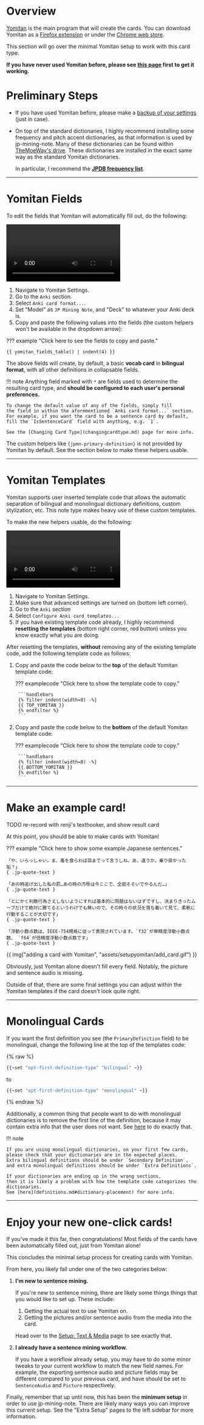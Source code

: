 # Overview

[Yomitan](https://github.com/themoeway/yomitan)
is the main program that will create the cards. You can download Yomitan as a
[Firefox extension](https://addons.mozilla.org/en-US/firefox/addon/yomitan/)
or under the
[Chrome web store](https://chromewebstore.google.com/detail/yomitan/likgccmbimhjbgkjambclfkhldnlhbnn).

This section will go over the minimal Yomitan setup to work with this card type.

**If you have never used Yomitan before, please see
[this page](https://learnjapanese.moe/yomichan/) first to get it working.**


# Preliminary Steps
*   If you have used Yomitan before, please make a
    [backup of your settings](faq.md#how-do-i-backup-yomitan-settings)
    (just in case).

*   On top of the standard dictionaries, I highly recommend installing some frequency and
    pitch accent dictionaries, as that information is used by jp-mining-note.
    Many of these dictionaries can be found within
    [TheMoeWay's drive](https://learnjapanese.link/dictionaries).
    These dictionaries are installed in the exact same way as the standard Yomitan dictionaries.

    In particular, I recommend the [**JPDB frequency list**](https://github.com/MarvNC/jpdb-freq-list).

---


# Yomitan Fields
To edit the fields that Yomitan will automatically fill out, do the following:

![type:video](assets/setupyomitan/yomitan_anki_format.mp4)

1. Navigate to Yomitan Settings.
1. Go to the `Anki` section.
1. Select `Anki card format...`.
1. Set "Model" as `JP Mining Note`, and "Deck" to whatever your Anki deck is.
1. Copy and paste the following values into the fields
   (the custom helpers won't be available in the dropdown arrow):


??? example "Click here to see the fields to copy and paste."

    {{ yomitan_fields_table() | indent(4) }}


The above fields will create, by default,
a basic **vocab card** in **bilingual format**,
with all other definitions in collapsable fields.

!!! note
    Anything field marked with `*` are fields used to determine the resulting card type,
    and **should be configured to each user's personal preferences.**

    To change the default value of any of the fields, simply fill
    the field in within the aforementioned `Anki card format...` section.
    For example, if you want the card to be a sentence card by default,
    fill the `IsSentenceCard` field with anything, e.g. `1`.

    See the [Changing Card Type](changingcardtype.md) page for more info.


The custom helpers like `{jpmn-primary-definition}` is not provided by Yomitan by default.
See the section below to make these helpers usable.

---



# Yomitan Templates
Yomitan supports user inserted template code that allows the automatic
separation of bilingual and monolingual dictionary definitions, custom stylization, etc.
This note type makes heavy use of these custom templates.

To make the new helpers usable, do the following:

![type:video](assets/setupyomitan/import_yomitan_templates.mp4)

1. Navigate to Yomitan Settings.
1. Make sure that advanced settings are turned on (bottom left corner).
1. Go to the `Anki` section
1. Select `Configure Anki card templates...`
1. If you have existing template code already, I highly recommend
   **resetting the templates** (bottom right corner, red button)
   unless you know exactly what you are doing.

After resetting the templates,
**without** removing any of the existing template code,
add the following template code as follows:

1. Copy and paste the code below to the **top** of the default Yomitan template code:

    ??? examplecode "Click here to show the template code to copy."

        ```handlebars
        {% filter indent(width=8) -%}
        {{ TOP_YOMITAN }}
        {% endfilter %}
        ```

2. Copy and paste the code below to the **bottom** of the default Yomitan template code:

    ??? examplecode "Click here to show the template code to copy."

        ```handlebars
        {% filter indent(width=8) -%}
        {{ BOTTOM_YOMITAN }}
        {% endfilter %}
        ```

---

# Make an example card!
TODO re-record with renji's texthooker, and show result card

At this point, you should be able to make cards with Yomitan!

??? example "Click here to show some example Japanese sentences."

    「や、いらっしゃい。ま、毒を食らわば皿までって言うしね。あ、違うか。乗り掛かった船？」
    { .jp-quote-text }

    「あの時逃げ出した私の罰…あの時の汚辱は今ここで、全部そそいでやるんだ…」
    { .jp-quote-text }

    「とにかく利敵行為さえしないようにすれば基本的に問題はないはずですし、決まりきったムーブだけで絶対に勝てるというわけでも無いので、その時々の状況を落ち着いて見て、柔軟に行動することが大切です」
    { .jp-quote-text }

    「浮動小数点数は、IEEE-754規格に従って表現されています。`f32`が単精度浮動小数点数、 `f64`が倍精度浮動小数点数です」
    { .jp-quote-text }

{{ img("adding a card with Yomitan", "assets/setupyomitan/add_card.gif") }}

Obviously, just Yomitan alone doesn't fill every field.
Notably, the picture and sentence audio is missing.

Outside of that, there are some final settings you can adjust within the Yomitan templates
if the card doesn't look quite right.


---


# Monolingual Cards
If you want the first definition you see (the `PrimaryDefinition` field) to be monolingual,
change the following line at the top of the templates code:

{% raw %}
```handlebars
{{~set "opt-first-definition-type" "bilingual" ~}}
```
to
```handlebars
{{~set "opt-first-definition-type" "monolingual" ~}}
```
{% endraw %}


Additionally, a common thing that people want to do with monolingual dictionaries is to remove the first line
of the definition, because it may contain extra info that the user does not want.
See [here](definitions.md#hiding-the-first-line-of-a-definition)
to do exactly that.


!!! note

    If you are using monolingual dictionaries, on your first few cards,
    please check that your dictionaries are in the expected places.
    Extra bilingual definitions should be under `Secondary Definition`,
    and extra monolingual definitions should be under `Extra Definitions`.

    If your dictionaries are ending up in the wrong sections,
    then it is likely a problem with how the template code categorizes the dictionaries.
    See [here](definitions.md#dictionary-placement) for more info.




---




# Enjoy your new one-click cards!

If you've made it this far, then congratulations!
Most fields of the cards have been automatically filled out, just from Yomitan alone!

This concludes the minimal setup process for creating cards with Yomitan.

From here, you likely fall under one of the two categories below:


1. **I'm new to sentence mining.**

    If you're new to sentence mining, there are likely some things things
    that you would like to set up. These include:

    1. Getting the actual text to use Yomitan on.
    1. Getting the pictures and/or sentence audio from the media into the card.

    Head over to the [Setup: Text & Media](setuptextmedia.md) page to see exactly that.


1. **I already have a sentence mining workflow.**

    If you have a workflow already setup,
    you may have to do some minor tweaks to your current workflow
    to match the new field names.
    For example, the exporting sentence audio and picture fields may be different
    compared to your previous card, and have should be set to
    `SentenceAudio` and `Picture` respectively.


Finally, remember that up until now, this has been the **minimum setup** in order to use jp-mining-note.
There are likely many ways you can improve this current setup.
See the "Extra Setup" pages to the left sidebar for more information.




